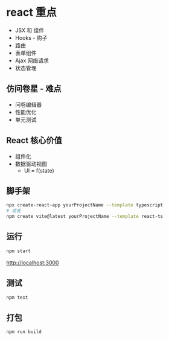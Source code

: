 # react 重点
- JSX 和 组件
- Hooks - 钩子
- 路由
- 表单组件
- Ajax 网络请求
- 状态管理
## 仿问卷星 - 难点
- 问卷编辑器
- 性能优化
- 单元测试
## React 核心价值
- 组件化
- 数据驱动视图
	- UI = f(state)
## 脚手架

```bash
npx create-react-app yourProjectName --template typescript
# 或者
npm create vite@latest yourProjectName --template react-ts
```

## 运行

```bash
npm start
```

[http://localhost:3000](http://localhost:3000/)

## 测试

```bash
npm test
```

## 打包

```bash
npm run build
```
